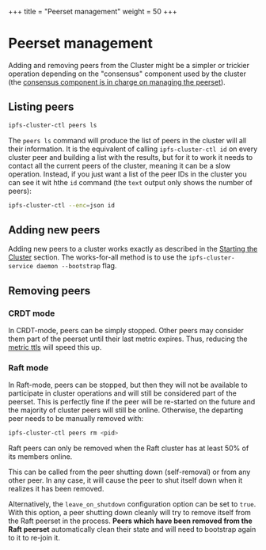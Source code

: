 +++
title = "Peerset management"
weight = 50
+++

# Peerset management

Adding and removing peers from the Cluster might be a simpler or trickier operation depending on the "consensus" component used by the cluster (the [consensus component is in charge on managing the peerset](/documentation/guides/consensus)).

## Listing peers

```sh
ipfs-cluster-ctl peers ls
```

The `peers ls` command will produce the list of peers in the cluster will all their information. It is the equivalent of calling `ipfs-cluster-ctl id` on every cluster peer and building a list with the results, but for it to work it needs to contact all the current peers of the cluster, meaning it can be a slow operation. Instead, if you just want a list of the peer IDs in the cluster you can see it wit hthe `id` command (the `text` output only shows the number of peers):

```sh
ipfs-cluster-ctl --enc=json id
```



## Adding new peers

Adding new peers to a cluster works exactly as described in the [Starting the Cluster](/documentation/getting-started/start) section. The works-for-all method is to use the `ipfs-cluster-service daemon --bootstrap` flag.

## Removing peers

### CRDT mode

In CRDT-mode, peers can be simply stopped. Other peers may consider them part of the peerset until their last metric expires. Thus, reducing the [metric ttls](/documentation/guides/metrics) will speed this up.

### Raft mode

In Raft-mode, peers can be stopped, but then they will not be available to participate in cluster operations and will still be considered part of the peerset. This is perfectly fine if the peer will be re-started on the future and the majority of cluster peers will still be online. Otherwise, the departing peer needs to be manually removed with:

```sh
ipfs-cluster-ctl peers rm <pid>
```

<div class="tipbox warning">Raft peers can only be removed when the Raft cluster has at least 50% of its members online.</div>

This can be called from the peer shutting down (self-removal) or from any other peer. In any case, it will cause the peer to shut itself down when it realizes it has been removed.

Alternatively, the `leave_on_shutdown` configuration option can be set to `true`. With this option, a peer shutting down cleanly will try to remove itself from the Raft peerset in the process. **Peers which have been removed from the Raft peerset** automatically clean their state and will need to bootstrap again to it to re-join it.

